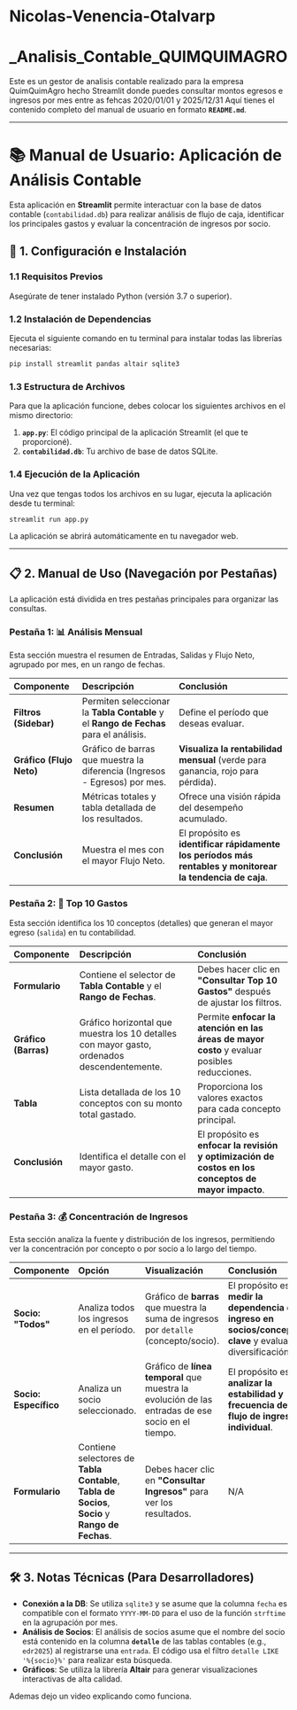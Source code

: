 # Nicolas-Venencia-Otalvarp 
# _Analisis_Contable_QUIMQUIMAGRO
Este es un gestor de analisis contable realizado para la empresa QuimQuimAgro hecho Streamlit donde puedes consultar montos egresos e ingresos por mes entre as fehcas 2020/01/01 y 2025/12/31
Aquí tienes el contenido completo del manual de usuario en formato **`README.md`**.

-----

# 📚 Manual de Usuario: Aplicación de Análisis Contable

Esta aplicación en **Streamlit** permite interactuar con la base de datos contable (`contabilidad.db`) para realizar análisis de flujo de caja, identificar los principales gastos y evaluar la concentración de ingresos por socio.

## 🚀 1. Configuración e Instalación

### 1.1 Requisitos Previos

Asegúrate de tener instalado Python (versión 3.7 o superior).

### 1.2 Instalación de Dependencias

Ejecuta el siguiente comando en tu terminal para instalar todas las librerías necesarias:

```bash
pip install streamlit pandas altair sqlite3
```

### 1.3 Estructura de Archivos

Para que la aplicación funcione, debes colocar los siguientes archivos en el mismo directorio:

1.  **`app.py`**: El código principal de la aplicación Streamlit (el que te proporcioné).
2.  **`contabilidad.db`**: Tu archivo de base de datos SQLite.

### 1.4 Ejecución de la Aplicación

Una vez que tengas todos los archivos en su lugar, ejecuta la aplicación desde tu terminal:

```bash
streamlit run app.py
```

La aplicación se abrirá automáticamente en tu navegador web.

-----

## 📋 2. Manual de Uso (Navegación por Pestañas)

La aplicación está dividida en tres pestañas principales para organizar las consultas.

### Pestaña 1: 📊 Análisis Mensual

Esta sección muestra el resumen de Entradas, Salidas y Flujo Neto, agrupado por mes, en un rango de fechas.

| Componente | Descripción | Conclusión |
| :--- | :--- | :--- |
| **Filtros (Sidebar)** | Permiten seleccionar la **Tabla Contable** y el **Rango de Fechas** para el análisis. | Define el período que deseas evaluar. |
| **Gráfico (Flujo Neto)** | Gráfico de barras que muestra la diferencia (Ingresos - Egresos) por mes. | **Visualiza la rentabilidad mensual** (verde para ganancia, rojo para pérdida). |
| **Resumen** | Métricas totales y tabla detallada de los resultados. | Ofrece una visión rápida del desempeño acumulado. |
| **Conclusión** | Muestra el mes con el mayor Flujo Neto. | El propósito es **identificar rápidamente los períodos más rentables y monitorear la tendencia de caja**. |

### Pestaña 2: 💸 Top 10 Gastos

Esta sección identifica los 10 conceptos (detalles) que generan el mayor egreso (`salida`) en tu contabilidad.

| Componente | Descripción | Conclusión |
| :--- | :--- | :--- |
| **Formulario** | Contiene el selector de **Tabla Contable** y el **Rango de Fechas**. | Debes hacer clic en **"Consultar Top 10 Gastos"** después de ajustar los filtros. |
| **Gráfico (Barras)** | Gráfico horizontal que muestra los 10 detalles con mayor gasto, ordenados descendentemente. | Permite **enfocar la atención en las áreas de mayor costo** y evaluar posibles reducciones. |
| **Tabla** | Lista detallada de los 10 conceptos con su monto total gastado. | Proporciona los valores exactos para cada concepto principal. |
| **Conclusión** | Identifica el detalle con el mayor gasto. | El propósito es **enfocar la revisión y optimización de costos en los conceptos de mayor impacto**. |

### Pestaña 3: 💰 Concentración de Ingresos

Esta sección analiza la fuente y distribución de los ingresos, permitiendo ver la concentración por concepto o por socio a lo largo del tiempo.

| Componente | Opción | Visualización | Conclusión |
| :--- | :--- | :--- | :--- |
| **Socio: "Todos"** | Analiza todos los ingresos en el período. | Gráfico de **barras** que muestra la suma de ingresos por `detalle` (concepto/socio). | El propósito es **medir la dependencia del ingreso en socios/conceptos clave** y evaluar la diversificación. |
| **Socio: Específico** | Analiza un socio seleccionado. | Gráfico de **línea temporal** que muestra la evolución de las entradas de ese socio en el tiempo. | El propósito es **analizar la estabilidad y frecuencia del flujo de ingreso individual**. |
| **Formulario** | Contiene selectores de **Tabla Contable**, **Tabla de Socios**, **Socio** y **Rango de Fechas**. | Debes hacer clic en **"Consultar Ingresos"** para ver los resultados. | N/A |

-----

## 🛠️ 3. Notas Técnicas (Para Desarrolladores)

  * **Conexión a la DB**: Se utiliza `sqlite3` y se asume que la columna `fecha` es compatible con el formato `YYYY-MM-DD` para el uso de la función `strftime` en la agrupación por mes.
  * **Análisis de Socios**: El análisis de socios asume que el nombre del socio está contenido en la columna **`detalle`** de las tablas contables (e.g., `edr2025`) al registrarse una `entrada`. El código usa el filtro `detalle LIKE '%{socio}%'` para realizar esta búsqueda.
  * **Gráficos**: Se utiliza la librería **Altair** para generar visualizaciones interactivas de alta calidad.

Ademas dejo un video explicando como funciona.

